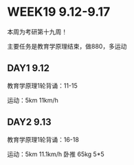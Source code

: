 # WEEK19 9.12-9.17

本周为考研第十九周！

主要任务是教育学原理结束，做880，多运动

## DAY1 9.12

教育学原理1轮背诵：11-15

运动：5km 11km/h

## DAY2 9.13

教育学原理1轮背诵：16-18

运动：5km 11.1km/h 卧推 65kg 5\*5

